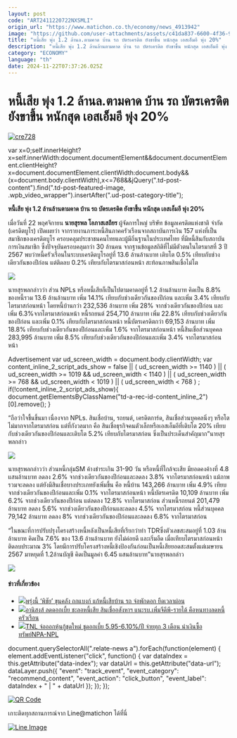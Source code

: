 ```yaml
---
layout: post
code: "ART2411220722NXSMLI"
origin_url: "https://www.matichon.co.th/economy/news_4913942"
image: "https://github.com/user-attachments/assets/c41da837-6600-4f36-90b8-7c46d84ab30e"
title: "หนี้เสีย พุ่ง 1.2 ล้านล.ตามคาด บ้าน รถ บัตรเครดิต ยังขาขึ้น หนักสุด เอสเอ็มอี พุ่ง 20%"
description: "หนี้เสีย พุ่ง 1.2 ล้านล้านตามคาด บ้าน รถ บัตรเครดิต ยังขาขึ้น หนักสุด เอสเอ็มอี พุ่ง 20%"
category: "ECONOMY"
language: "th"
date: 2024-11-22T07:37:26.025Z
---
```


# หนี้เสีย พุ่ง 1.2 ล้านล.ตามคาด บ้าน รถ บัตรเครดิต ยังขาขึ้น หนักสุด เอสเอ็มอี พุ่ง 20%

[![](https://www.matichon.co.th/wp-content/uploads/2024/11/cre728.jpg "cre728")](https://www.matichon.co.th/wp-content/uploads/2024/11/cre728.jpg)

var x=0;self.innerHeight?x=self.innerWidth:document.documentElement&&document.documentElement.clientHeight?x=document.documentElement.clientWidth:document.body&&(x=document.body.clientWidth),x<=768&&jQuery(".td-post-content").find(".td-post-featured-image, .wpb\_video\_wrapper").insertAfter(".ud-post-category-title");

**หนี้เสีย พุ่ง 1.2 ล้านล้านตามคาด บ้าน รถ บัตรเครดิต ยังขาขึ้น หนักสุด เอสเอ็มอี พุ่ง 20%**

เมื่อวันที่ 22 พฤศจิกายน **นายสุรพล โอภาสเสถียร** ผู้จัดการใหญ่ บริษัท ข้อมูลเครดิตแห่งชาติ จำกัด (เครดิตบูโร) เปิดเผยว่า จากรายงานภาระหนี้สินภาคครัวเรือนจากสถาบันการเงิน 157 แห่งที่เป็นสมาชิกของเครดิตบูโร ครอบคลุมประชาชนคนไทยและผู้มีถิ่นฐานในประเทศไทย ที่มีหนี้สินกับสถาบันการเงินสมาชิก ซึ่งปัจจุบันครอบคลุมกว่า 30 ล้านคน จากฐานข้อมูลสถิติที่ไม่มีตัวตนในไตรมาสที่ 3 ปี 2567 พบว่าหนี้ครัวเรือนในระบบเครดิตบูโรอยู่ที่ 13.6 ล้านล้านบาท เติบโต 0.5% เทียบกับช่วงเดียวกันของปีก่อน แต่ติดลบ 0.2% เทียบกับไตรมาสก่อนหน้า สะท้อนภาพสินเชื่อไม่โต

![](https://www.matichon.co.th/wp-content/uploads/2024/11/เครดิต1.jpg)

นายสุรพลกล่าวว่า ส่วน NPLs หรือหนี้เสียก็เป็นไปตามคาดอยู่ที่ 1.2 ล้านล้านบาท คิดเป็น 8.8% ของหนี้รวม 13.6 ล้านล้านบาท เพิ่ม 14.1% เทียบกับช่วงเดียวกันของปีก่อน และเพิ่ม 3.4% เทียบกับไตรมาสก่อนหน้า โดยหนี้บ้านกว่า 232,536 ล้านบาท เพิ่ม 28% จากช่วงเดียวกันของปีก่อน และเพิ่ม 6.3%จากไตรมาสก่อนหน้า หนี้รถยนต์ 254,710 ล้านบาท เพิ่ม 22.8% เทียบกับช่วงเดียวกันของปีก่อน และเพิ่ม 0.1% เทียบกับไตรมาสก่อนหน้า หนี้บัตรเครดิตกว่า 69,153 ล้านบาท เพิ่ม 18.8% เทียบกับช่วงเดียวกันของปีก่อนและเพิ่ม 1.6% จากไตรมาสก่อนหน้า หนี้สินเชื่อส่วนบุคคล 283,995 ล้านบาท เพิ่ม 8.5% เทียบกับช่วงเดียวกันของปีก่อนและเพิ่ม 3.4% จากไตรมาสก่อนหน้า

Advertisement var ud\_screen\_width = document.body.clientWidth; var content\_inline\_2\_script\_ads\_show = false || ( ud\_screen\_width >= 1140 ) || ( ud\_screen\_width >= 1019 && ud\_screen\_width < 1140 ) || ( ud\_screen\_width >= 768 && ud\_screen\_width < 1019 ) || ( ud\_screen\_width < 768 ) ; if(!content\_inline\_2\_script\_ads\_show){ document.getElementsByClassName("td-a-rec-id-content\_inline\_2")\[0\].remove(); }

“ถือว่าใจชื้นขึ้นมา เนื่องจาก NPLs. สินเชื่อบ้าน, รถยนต์, เครดิตการ์ด, สินเชื่อส่วนบุคคลนิ่งๆ หรือโตไม่มากจากไตรมาสก่อน แต่ที่กังวลมาก คือ สินเชื่อธุรกิจคนตัวเล็กหรือเอสเอ็มอีที่เติบโต 20% เทียบกับช่วงเดียวกันของปีก่อนและเติบโต 5.2% เทียบกับไตรมาสก่อน ซึ่งเป็นประเด็นสำคัญมาก”นายสุรพลกล่าว

![](https://www.matichon.co.th/wp-content/uploads/2024/11/เครดิต2.jpg)

นายสุรพลกล่าวว่า ส่วนหนี้กลุ่มSM ค้างชำระเกิน 31-90 วัน หรือหนี้ที่ใกล้จะเสีย มียอดคงค้างที่ 4.8 แสนล้านบาท ลดลง 2.6% จากช่วงเดียวกันของปีก่อนและลดลง 3.8% จากไตรมาสก่อนหน้า แม้ภาพรวมจะลดลง แต่ยังมีสินเชื่อบางประเภทยังเพิ่มขึ้น คือ หนี้บ้าน 143,266 ล้านบาท เพิ่ม 4.9% เทียบจากช่วงเดียวกันของปีก่อนและเพิ่ม 0.1% จากไตรมาสก่อนหน้า หนี้บัตรเครดิต 10,109 ล้านบาท เพิ่ม 6.2% จากช่วงเดียวกันของปีก่อน แต่ลดลง 12.8% จากไตรมาสก่อน ส่วนหนี้รถยนต์ 201,479 ล้านบาท ลดลง 5.6% จากช่วงเดียวกันของปีก่อนและลดลง 4.5% จากไตรมาสก่อน หนี้ส่วนบุคคล 79,142 ล้านบาท ลดลง 8% จากช่วงเดียวกันของปีก่อนและลดลง 6.8% จากไตรมาสก่อน

“ในขณะที่การปรับปรุงโครงสร้างหนี้หลังเป็นหนี้เสียที่เรียกว่าทำ TDRซึ่งตัวเลขสะสมอยู่ที่ 1.03 ล้านล้านบาท คิดเป็น 7.6% ของ 13.6 ล้านล้านบาท ยังไม่ค่อยดี และเริ่มอืด เมื่อเทียบไตรมาสก่อนหน้าติดลบประมาณ 3% โดยมีการปรับโครงสร้างหนี้เชิงป้องกันก่อนเป็นหนี้เสียยอดสะสมตั้งแต่เมษายน 2567 มาหยุดที่ 1.2ล้านบัญชี คิดเป็นมูลค่า 6.45 แสนล้านบาท”นายสุรพลกล่าว

![](https://www.matichon.co.th/wp-content/uploads/2024/11/เครดิต3.jpg)

#### ข่าวที่เกี่ยวข้อง

*   [![](https://www.matichon.co.th/wp-content/uploads/2024/10/ถกแบงก์แก้หนี้เสียบ้าน.jpg)พรุ่งนี้ ‘พิชัย’ ขุนคลัง ถกแบงก์ แก้หนี้เสียบ้าน รถ จ่อพักดอก ยืดเวลาผ่อน](https://www.matichon.co.th/economy/news_4876054)
*   [![](https://www.matichon.co.th/wp-content/uploads/2024/10/rate728-1.jpg)อานิสงส์ ลดดอกเบี้ย ชะลอหนี้เสีย สินเชื่ออสังหาฯ แนะรบ.เพิ่มจีดีพี-รายได้ คือหนทางลดหนี้ครัวเรือน](https://www.matichon.co.th/economy/news_4856000)
*   [![](https://www.matichon.co.th/wp-content/uploads/2024/09/kt728-2.jpg)TNL จ่อออกหุ้นกู้ชุดใหม่ ชูดอกเบี้ย 5.95-6.10%/ปี จ่ายทุก 3 เดือน นำเงินซื้อทรัพย์NPA-NPL](https://www.matichon.co.th/economy/news_4788639)

document.querySelectorAll(".relate-news a").forEach(function(element) { element.addEventListener("click", function() { var dataIndex = this.getAttribute("data-index"); var dataUrl = this.getAttribute("data-url"); dataLayer.push({ "event": "track\_event", "event\_category": "recommend\_content", "event\_action": "click\_button", "event\_label": dataIndex + " | " + dataUrl }); }); });

[![QR Code](https://www.matichon.co.th/wp-content/uploads/2023/07/wob1371z.jpg)](https://lin.ee/ht0nDxX)

เกาะติดทุกสถานการณ์จาก Line@matichon ได้ที่นี่

[![Line Image](https://www.matichon.co.th/wp-content/uploads/2023/07/th.png)](https://lin.ee/ht0nDxX)
